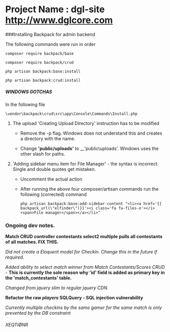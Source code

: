 Project Name : dgl-site
http://www.dglcore.com
======================


###Installing Backpack for admin backend

The following commands were run in order

`composer require backpack/base`

`composer require backpack/crud`

`php artisan backpack:base:install`

`php artisan backpack:crud:install`


##### WINDOWS GOTCHAS

In the following file  

`\vendor\backpack\crud\src\app\Console\Commands\Install.php`

1. The upload 'Creating Upload Directory' instruction has to be modified
    
    - Remove the -p flag. Windows does not understand this and creates a directory with the name.
    
    - Change __'public/uploads'__ to __'public\uploads'. Windows uses the other slash for paths.

2. 'Adding sidebar menu item for File Manager' - the syntax is incorrect. Single and double quotes get mistaken.
    
    - Uncomment the actual action 
    
    - After running the above four composer/artisan commands run the following (corrected) command
    
        `php artisan backpack:base:add-sidebar-content "<li><a href='{{ backpack_url(\"elfinder\")}}'><i class='fa fa-files-o'></i> <span>File manager</span></a></li>"`


### Ongoing dev notes.

__Match CRUD controller contestants select2 multiple pulls all contestants of all matches. FIX THIS.__

_Did not create a Eloquent model for Checkin. Change this in the future if required._

_Added ability to select match winner from Match Contestants/Scores CRUD -_ __This is currently the sole reason why 'id' field is added as primary key in the 'match_contestants' table.__

_Changed from jquery slim to regular jquery CDN._

__Refactor the raw _players_ SQLQuery - SQL injection vulnerability__ 

_Currently multiple checkins by the same gamer for the same match is only prevented by the DB constraint_

###### XEQTIØNR
